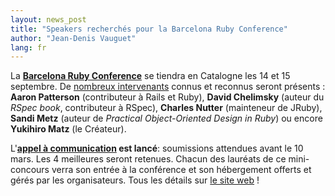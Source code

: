 ```yaml
---
layout: news_post
title: "Speakers recherchés pour la Barcelona Ruby Conference"
author: "Jean-Denis Vauguet"
lang: fr
---
```


La **[Barcelona Ruby Conference][1]** se tiendra en Catalogne les 14 et
15 septembre. De [nombreux intervenants][2] connus et reconnus seront
présents : **Aaron Patterson** (contributeur à Rails et Ruby), **David
Chelimsky** (auteur du *RSpec book*, contributeur à RSpec), **Charles
Nutter** (mainteneur de JRuby), **Sandi Metz** (auteur de *Practical
Object-Oriented Design in Ruby*) ou encore **Yukihiro Matz** (le
Créateur).

L\'**[appel à communication][3] est lancé**\: soumissions attendues
avant le 10 mars. Les 4 meilleures seront retenues. Chacun des lauréats
de ce mini-concours verra son entrée à la conférence et son hébergement
offerts et gérés par les organisateurs. Tous les détails sur [le site
web][3] !



[1]: http://baruco.org 
[2]: http://baruco.org/speakers 
[3]: http://baruco.org/call_for_papers 
